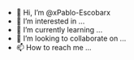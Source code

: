 - 👋 Hi, I’m @xPablo-Escobarx
- 👀 I’m interested in ...
- 🌱 I’m currently learning ...
- 💞️ I’m looking to collaborate on ...
- 📫 How to reach me ...

<!---
xPablo-Escobarx/xPablo-Escobarx is a ✨ special ✨ repository because its `README.md` (this file) appears on your GitHub profile.
You can click the Preview link to take a look at your changes.
--->
